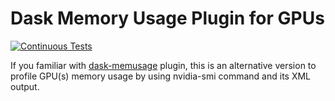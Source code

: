 # Dask Memory Usage Plugin for GPUs

[![Continuous Tests](https://github.com/discovery-unicamp/dask-memusage-for-gpus/actions/workflows/ci.yaml/badge.svg)](https://github.com/discovery-unicamp/dask-memusage-for-gpus/actions/workflows/ci.yaml)

If you familiar with [dask-memusage](https://github.com/itamarst/dask-memusage) plugin, this is an alternative version to profile GPU(s) memory usage by using nvidia-smi command and its XML output.
